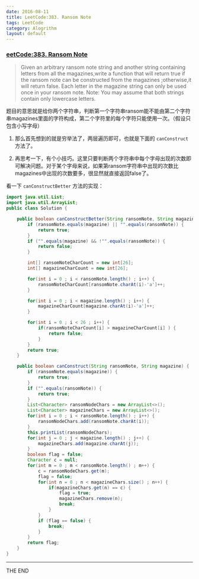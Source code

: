 ```yaml
---
date: 2016-08-11
title: LeetCode:383. Ransom Note
tags: LeetCode
category: Alogrithm
layout: default
---
```


### [eetCode:383. Ransom Note](https://leetcode.com/problems/ransom-note/)

> Given an arbitrary ransom note string and another string containing letters from all the magazines,write a function that will return true if the ransom note can be constructed from the magazines ;otherwise,it will return false.
Each letter in the magazine string can only be used once in your ransom note.
Note:
You may assume that both strings contain only lowercase letters.

<!--more-->

题目的意思就是给你两个字符串，判断第一个字符串ransom能不能由第二个字符串magazines里面的字符构成，第二个字符里的每个字符只能使用一次。（假设只包含小写字母）

1. 那么首先想到的就是穷举法了，两层遍历即可，也就是下面的 `canConstruct` 方法了。

2. 再思考一下，有个小技巧。这里只要判断两个字符串中每个字母出现的次数即可解决问题。对于某个字母来说，如果第ransom字符串中出现的次数比magazines中出现的次数要多，很显然就直接返回false了。

看一下 `canConstructBetter` 方法的实现：

```java
import java.util.List;
import java.util.ArrayList;
public class Solution {

    public boolean canConstructBetter(String ransomNote, String magazine) {
        if (ransomNote.equals(magazine) || "".equals(ransomNote)) {
            return true;
        }
        if ("".equals(magazine) && !"".equals(ransomNote)) {
            return false;
        }

        int[] ransomNoteCharCount = new int[26];
        int[] magazineCharCount = new int[26];

        for(int i = 0 ; i < ransomNote.length() ; i++) {
            ransomNoteCharCount[ransomNote.charAt(i)-'a']++;
        }

        for(int i = 0 ; i < magazine.length() ; i++) {
            magazineCharCount[magazine.charAt(i)-'a']++;
        }

        for(int i = 0 ; i < 26 ; i++) {
            if(ransomNoteCharCount[i] > magazineCharCount[i] ) {
                return false;
            }
        }
        return true;
    }

    public boolean canConstruct(String ransomNote, String magazine) {
        if (ransomNote.equals(magazine)) {
            return true;
        }
        if ("".equals(ransomNote)) {
            return true;
        }
        List<Character> ransomNodeChars = new ArrayList<>();
        List<Character> magazineChars = new ArrayList<>();
        for(int i = 0 ; i < ransomNote.length() ; i++) {
            ransomNodeChars.add(ransomNote.charAt(i));
        }
        this.printList(ransomNodeChars);
        for(int j = 0 ; j < magazine.length() ; j++) {
            magazineChars.add(magazine.charAt(j));
        }
        boolean flag = false;
        Character c = null;
        for(int m = 0 ; m < ransomNote.length() ; m++) {
            c = ransomNodeChars.get(m);
            flag = false;
            for(int n = 0 ; n < magazineChars.size() ; n++) {
                if(magazineChars.get(n) == c) {
                    flag = true;
                    magazineChars.remove(n);
                    break;
                }
            }
            if (flag == false) {
                break;
            }
        }
        return flag;
    }
}
```

- - -
THE END
